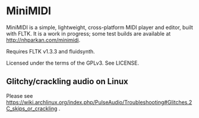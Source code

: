 MiniMIDI
========
MiniMIDI is a simple, lightweight, cross-platform MIDI player and editor, built with
FLTK. It is a work in progress; some test builds are available at http://nhparkan.com/minimidi.

Requires FLTK v1.3.3 and fluidsynth.

Licensed under the terms of the GPLv3. See LICENSE.

Glitchy/crackling audio on Linux
--------------------------------
Please see https://wiki.archlinux.org/index.php/PulseAudio/Troubleshooting#Glitches.2C_skips_or_crackling .
